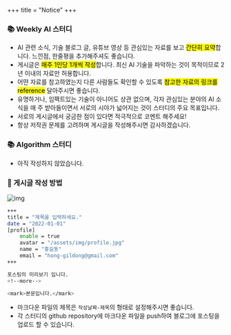 +++
title = "Notice"
+++

<!--more-->

### 📚 Weekly AI 스터디 

- AI 관련 소식, 기술 블로그 글, 유튜브 영상 등 관심있는 자료를 보고 <mark>간단히 요약</mark>합니다. 느낀점, 한줄평을 추가해주셔도 좋습니다.
- 게시글은 <mark>매주 1인당 1개씩 작성</mark>합니다. 최신 AI 기술을 파악하는 것이 목적이므로 2년 이내의 자료만 허용합니다.
- 어떤 자료를 참고하였는지 다른 사람들도 확인할 수 있도록 <mark>참고한 자료의 링크를 reference</mark> 달아주시면 좋습니다.
- 유명하거나, 임팩트있는 기술이 아니어도 상관 없으며, 각자 관심있는 분야의 AI 소식을 매 주 받아들이면서 서로의 시야가 넓어지는 것이 스터디의 주요 목표입니다.
- 서로의 게시글에서 궁금한 점이 있다면 적극적으로 코멘트 해주세요!
- 항상 저작권 문제를 고려하며 게시글을 작성해주시면 감사하겠습니다.

### 📚 Algorithm 스터디

- 아직 작성하지 않았습니다.

### 📝 게시글 작성 방법

![img](/assets/img/notice1.png)

```sh
+++
title = "제목을 입력하세요."
date = "2022-01-01"
[profile]
	enable = true
	avatar = "/assets/img/profile.jpg"
	name = "홍길동"
	email = "hong-gildong@gmail.com"
+++

포스팅의 미리보기 입니다.
<!--more-->

<mark>본문입니다.</mark>
```

- 마크다운 파일의 제목은 `작성날짜-제목`의 형태로 설정해주시면 좋습니다. 
- 각 스터디의 github repository에 마크다운 파일을 push하여 블로그에 포스팅을 업로드 할 수 있습니다. 
